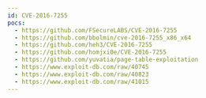 ```yaml
---
id: CVE-2016-7255
pocs:
  - https://github.com/FSecureLABS/CVE-2016-7255
  - https://github.com/bbolmin/cve-2016-7255_x86_x64
  - https://github.com/heh3/CVE-2016-7255
  - https://github.com/homjxi0e/CVE-2016-7255
  - https://github.com/yuvatia/page-table-exploitation
  - https://www.exploit-db.com/raw/40745
  - https://www.exploit-db.com/raw/40823
  - https://www.exploit-db.com/raw/41015
---
```

